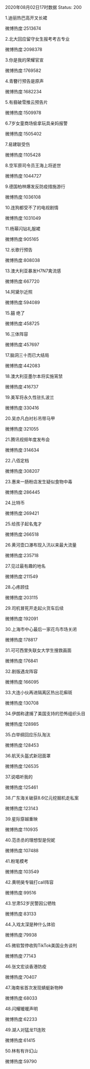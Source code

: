 2020年08月02日17时数据
Status: 200

1.迪丽热巴高开叉长裙

微博热度:2513674

2.北大回应留守女生报考考古专业

微博热度:2098378

3.你是我的荣耀官宣

微博热度:1769582

4.青簪行预告是原声

微博热度:1682234

5.有翡破雪推云预告片

微博热度:1509978

6.7岁女童商场偷拿玩具亲妈报警

微博热度:1505402

7.易建联受伤

微博热度:1105428

8.空军原司令员王海上将逝世

微博热度:1044727

9.德国柏林爆发反防疫措施游行

微博热度:1036108

10.连狗都受不了的电视剧情

微博热度:1031049

11.杨幂闪钻礼服裙

微博热度:905165

12.长歌行预告

微博热度:808038

13.澳大利亚暴发H7N7禽流感

微博热度:667720

14.阿黛尔近照

微博热度:594089

15.囍 绝了

微博热度:458725

16.三体阵容

微博热度:457697

17.脑洞三十而已大结局

微博热度:442083

18.澳大利亚墨尔本将实施宵禁

微博热度:416737

19.美军将永久性驻扎波兰

微博热度:330416

20.吴亦凡白衬衫吊带马甲

微博热度:321055

21.腾讯视频年度发布会

微博热度:314634

22.八佰定档

微博热度:308207

23.惠来一肠粉店发生疑似食物中毒

微博热度:286445

24.比特币

微博热度:269421

25.给孩子起名鬼才

微博热度:266518

26.黄河壶口瀑布现入汛以来最大流量

微博热度:235718

27.见过最有趣的地名

微博热度:211549

28.心疼顾佳

微博热度:203115

29.司机冒死开走起火货车后续

微博热度:192091

30.上海市中心最后一家花鸟市场关闭

微博热度:178817

31.可可西里失联女大学生搜救画面

微博热度:176841

32.剧版遇龙阵容

微博热度:166095

33.大连小伙再进隔离区热出花癣斑

微博热度:130708

34.伊朗称逮捕了美国支持的恐怖组织头目

微博热度:128985

35.白举纲回应乐队淘汰

微博热度:128453

36.航天头盔式新冠面罩

微博热度:126535

37.说唱听我的

微博热度:125461

38.广东海关破获8.6亿元挖掘机走私案

微博热度:123143

39.星际穿越重映

微博热度:110935

40.范丞丞的理想型是倪妮

微博热度:107488

41.粉笔模考

微博热度:103549

42.黄明昊专辑打call阵容

微博热度:99516

43.甘肃52岁民警因公牺牲

微博热度:83133

44.入戏太深是种什么体验

微博热度:79938

45.微软暂停收购TikTok美国业务谈判

微博热度:77143

46.张文宏谈香港防疫

微博热度:70407

47.海南省首次发现蜻蜓新物种

微博热度:68033

48.闪耀暖暖声明

微博热度:62233

49.湖人对猛龙11连败

微博热度:61415

50.林有有许幻山

微博热度:59790

